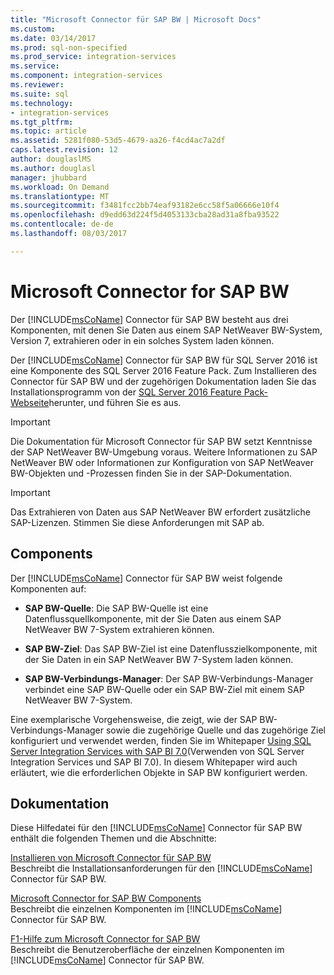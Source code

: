 ```yaml
---
title: "Microsoft Connector für SAP BW | Microsoft Docs"
ms.custom: 
ms.date: 03/14/2017
ms.prod: sql-non-specified
ms.prod_service: integration-services
ms.service: 
ms.component: integration-services
ms.reviewer: 
ms.suite: sql
ms.technology:
- integration-services
ms.tgt_pltfrm: 
ms.topic: article
ms.assetid: 5281f080-53d5-4679-aa26-f4cd4ac7a2df
caps.latest.revision: 12
author: douglaslMS
ms.author: douglasl
manager: jhubbard
ms.workload: On Demand
ms.translationtype: MT
ms.sourcegitcommit: f3481fcc2bb74eaf93182e6cc58f5a06666e10f4
ms.openlocfilehash: d9edd63d224f5d4053133cba28ad31a8fba93522
ms.contentlocale: de-de
ms.lasthandoff: 08/03/2017

---
```

# <a name="microsoft-connector-for-sap-bw"></a>Microsoft Connector for SAP BW
  Der [!INCLUDE[msCoName](../includes/msconame-md.md)] Connector für SAP BW besteht aus drei Komponenten, mit denen Sie Daten aus einem SAP NetWeaver BW-System, Version 7, extrahieren oder in ein solches System laden können.  
  
 Der [!INCLUDE[msCoName](../includes/msconame-md.md)] Connector für SAP BW für SQL Server 2016 ist eine Komponente des SQL Server 2016 Feature Pack. Zum Installieren des Connector für SAP BW und der zugehörigen Dokumentation laden Sie das Installationsprogramm von der [SQL Server 2016 Feature Pack-Webseite](http://go.microsoft.com/fwlink/?LinkId=746297)herunter, und führen Sie es aus.  
  
> [!IMPORTANT]  
>  Die Dokumentation für Microsoft Connector für SAP BW setzt Kenntnisse der SAP NetWeaver BW-Umgebung voraus. Weitere Informationen zu SAP NetWeaver BW oder Informationen zur Konfiguration von SAP NetWeaver BW-Objekten und -Prozessen finden Sie in der SAP-Dokumentation.  
  
> [!IMPORTANT]  
>  Das Extrahieren von Daten aus SAP NetWeaver BW erfordert zusätzliche SAP-Lizenzen. Stimmen Sie diese Anforderungen mit SAP ab.  
  
## <a name="components"></a>Components  
 Der [!INCLUDE[msCoName](../includes/msconame-md.md)] Connector für SAP BW weist folgende Komponenten auf:  
  
-   **SAP BW-Quelle**: Die SAP BW-Quelle ist eine Datenflussquellkomponente, mit der Sie Daten aus einem SAP NetWeaver BW 7-System extrahieren können.  
  
-   **SAP BW-Ziel**: Das SAP BW-Ziel ist eine Datenflusszielkomponente, mit der Sie Daten in ein SAP NetWeaver BW 7-System laden können.  
  
-   **SAP BW-Verbindungs-Manager**: Der SAP BW-Verbindungs-Manager verbindet eine SAP BW-Quelle oder ein SAP BW-Ziel mit einem SAP NetWeaver BW 7-System.  
  
 Eine exemplarische Vorgehensweise, die zeigt, wie der SAP BW-Verbindungs-Manager sowie die zugehörige Quelle und das zugehörige Ziel konfiguriert und verwendet werden, finden Sie im Whitepaper [Using SQL Server Integration Services with SAP BI 7.0](http://go.microsoft.com/fwlink/?LinkId=301897)(Verwenden von SQL Server Integration Services und SAP BI 7.0). In diesem Whitepaper wird auch erläutert, wie die erforderlichen Objekte in SAP BW konfiguriert werden.  
  
## <a name="documentation"></a>Dokumentation  
 Diese Hilfedatei für den [!INCLUDE[msCoName](../includes/msconame-md.md)] Connector für SAP BW enthält die folgenden Themen und die Abschnitte:  
  
 [Installieren von Microsoft Connector für SAP BW](../integration-services/installing-the-microsoft-connector-for-sap-bw.md)  
 Beschreibt die Installationsanforderungen für den [!INCLUDE[msCoName](../includes/msconame-md.md)] Connector für SAP BW.  
  
 [Microsoft Connector for SAP BW Components](../integration-services/microsoft-connector-for-sap-bw-components.md)  
 Beschreibt die einzelnen Komponenten im [!INCLUDE[msCoName](../includes/msconame-md.md)] Connector für SAP BW.  
  
 [F1-Hilfe zum Microsoft Connector for SAP BW](../integration-services/microsoft-connector-for-sap-bw-f1-help.md)  
 Beschreibt die Benutzeroberfläche der einzelnen Komponenten im [!INCLUDE[msCoName](../includes/msconame-md.md)] Connector für SAP BW.  
  
  

